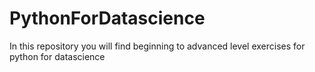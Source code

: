 # PythonForDatascience
In this repository you will find beginning to advanced level exercises for python for datascience
